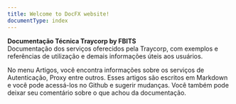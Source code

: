 ```yaml
---
title: Welcome to DocFX website!
documentType: index
---
```


<div class="header">
  <div class="wrap">
    <div class="text">
      <strong>Documentação Técnica Traycorp by FBITS</strong>
    </div>
    <div class="minitext">
    Documentação dos serviços oferecidos pela Traycorp, com exemplos e referências de utilização e demais informações úteis aos usuários.
    </div>
  </div>
</div>
<div class="key-section">
  <div class="container">
    <div class="row">
      <div class="col-md-10 col-md-offset-1 text-center">
        <!--<i class="glyphicon glyphicon-ok"></i>-->
        <section>
          <p class="lead lead-text">No menu Artigos, você encontra informações sobre os serviços de Autenticação, Proxy entre outros. Esses artigos são escritos em Markdown e você pode acessá-los no Github e sugerir mudanças. Você também pode deixar seu comentário sobre o que achou da documentação.</p>
        </section>
      </div>
    </div>
  </div>
</div>
